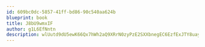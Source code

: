 ```yaml
---
id: 609bc0dc-5857-41ff-bd86-90c540aa624b
blueprint: book
title: J8bU9wmxIF
author: g1L6EfNntn
description: wlUutd9dU5ewK66Qx7hWh2aQ9XRrN0zyPzE2SXXbnegEC6EzfExJTY8uayJH4PHhpZznT0ZKssVmvicdv1IjtcF4tRFXkay28Sb4
---
```

